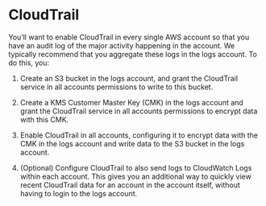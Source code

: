 # CloudTrail

You’ll want to enable CloudTrail in every single AWS account so that you have an audit log of the major activity
happening in the account. We typically recommend that you aggregate these logs in the logs account. To do this, you:

1. Create an S3 bucket in the logs account, and grant the CloudTrail service in all accounts permissions to write
    to this bucket.

2. Create a KMS Customer Master Key (CMK) in the logs account and grant the CloudTrail service in all accounts
    permissions to encrypt data with this CMK.

3. Enable CloudTrail in all accounts, configuring it to encrypt data with the CMK in the logs account and write data
    to the S3 bucket in the logs account.

4. (Optional) Configure CloudTrail to also send logs to CloudWatch Logs within each account. This gives you an
    additional way to quickly view recent CloudTrail data for an account in the account itself, without having to login
    to the logs account.


<!-- ##DOCS-SOURCER-START
{
  "sourcePlugin": "local-copier",
  "hash": "4ef96ebe041d1549530790269f1c7dff"
}
##DOCS-SOURCER-END -->
